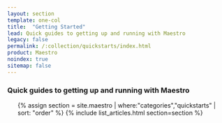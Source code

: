 ```yaml
---
layout: section
template: one-col
title:  "Getting Started"
lead: Quick guides to getting up and running with Maestro
legacy: false
permalink: /:collection/quickstarts/index.html
product: Maestro
noindex: true
sitemap: false
---
```


<div class="Toc Toc--howto">
<h3>Quick guides to getting up and running with Maestro</h3>
    <ul>
    {% assign section = site.maestro | where:"categories","quickstarts" | sort: "order" %}
    {% include list_articles.html section=section %}
    </ul>
</div><!--/.Toc-->
